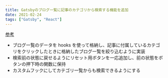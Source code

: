 ```yaml
---
title: Gatsbyのブログ一覧に記事のカテゴリから検索する機能を追加
date: 2021-02-24
tags: ["Gatsby", "React"]
---
```


[参考](https://diff001a.netlify.app/gatsby-site-search/)

- ブログ一覧のデータを hooks を使って格納し、記事に付属しているカテゴリをクリックしたときに格納したブログ一覧を絞り込むように実装
- 検索前の状態に戻せるようにリセット用ボタンを一応追加し、前の状態をボタンの押下時の関数に保持
- カスタムフックにしてカテゴリ一覧からも検索できるようにする
